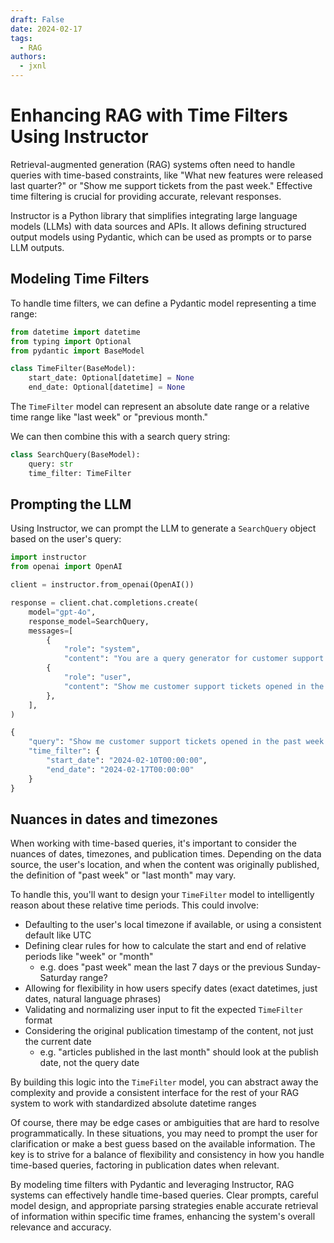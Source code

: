 ```yaml
---
draft: False
date: 2024-02-17
tags:
  - RAG
authors:
  - jxnl
---
```


# Enhancing RAG with Time Filters Using Instructor

Retrieval-augmented generation (RAG) systems often need to handle queries with time-based constraints, like "What new features were released last quarter?" or "Show me support tickets from the past week." Effective time filtering is crucial for providing accurate, relevant responses.

Instructor is a Python library that simplifies integrating large language models (LLMs) with data sources and APIs. It allows defining structured output models using Pydantic, which can be used as prompts or to parse LLM outputs.

## Modeling Time Filters

To handle time filters, we can define a Pydantic model representing a time range:

```python
from datetime import datetime
from typing import Optional
from pydantic import BaseModel

class TimeFilter(BaseModel):
    start_date: Optional[datetime] = None
    end_date: Optional[datetime] = None
```

The `TimeFilter` model can represent an absolute date range or a relative time range like "last week" or "previous month."

We can then combine this with a search query string:

```python
class SearchQuery(BaseModel):
    query: str
    time_filter: TimeFilter
```

## Prompting the LLM

Using Instructor, we can prompt the LLM to generate a `SearchQuery` object based on the user's query:

```python
import instructor
from openai import OpenAI

client = instructor.from_openai(OpenAI())

response = client.chat.completions.create(
    model="gpt-4o",
    response_model=SearchQuery,
    messages=[
        {
            "role": "system", 
            "content": "You are a query generator for customer support tickets. The current date is 2024-02-17"},
        {
            "role": "user", 
            "content": "Show me customer support tickets opened in the past week."
        },
    ],
)

{
    "query": "Show me customer support tickets opened in the past week.",
    "time_filter": {
        "start_date": "2024-02-10T00:00:00",
        "end_date": "2024-02-17T00:00:00"
    }
}
```

## Nuances in dates and timezones

When working with time-based queries, it's important to consider the nuances of dates, timezones, and publication times. Depending on the data source, the user's location, and when the content was originally published, the definition of "past week" or "last month" may vary.

To handle this, you'll want to design your `TimeFilter` model to intelligently reason about these relative time periods. This could involve:

- Defaulting to the user's local timezone if available, or using a consistent default like UTC  
- Defining clear rules for how to calculate the start and end of relative periods like "week" or "month"
  - e.g. does "past week" mean the last 7 days or the previous Sunday-Saturday range?
- Allowing for flexibility in how users specify dates (exact datetimes, just dates, natural language phrases)
- Validating and normalizing user input to fit the expected `TimeFilter` format
- Considering the original publication timestamp of the content, not just the current date
  - e.g. "articles published in the last month" should look at the publish date, not the query date

By building this logic into the `TimeFilter` model, you can abstract away the complexity and provide a consistent interface for the rest of your RAG system to work with standardized absolute datetime ranges

Of course, there may be edge cases or ambiguities that are hard to resolve programmatically. In these situations, you may need to prompt the user for clarification or make a best guess based on the available information. The key is to strive for a balance of flexibility and consistency in how you handle time-based queries, factoring in publication dates when relevant.

By modeling time filters with Pydantic and leveraging Instructor, RAG systems can effectively handle time-based queries. Clear prompts, careful model design, and appropriate parsing strategies enable accurate retrieval of information within specific time frames, enhancing the system's overall relevance and accuracy.